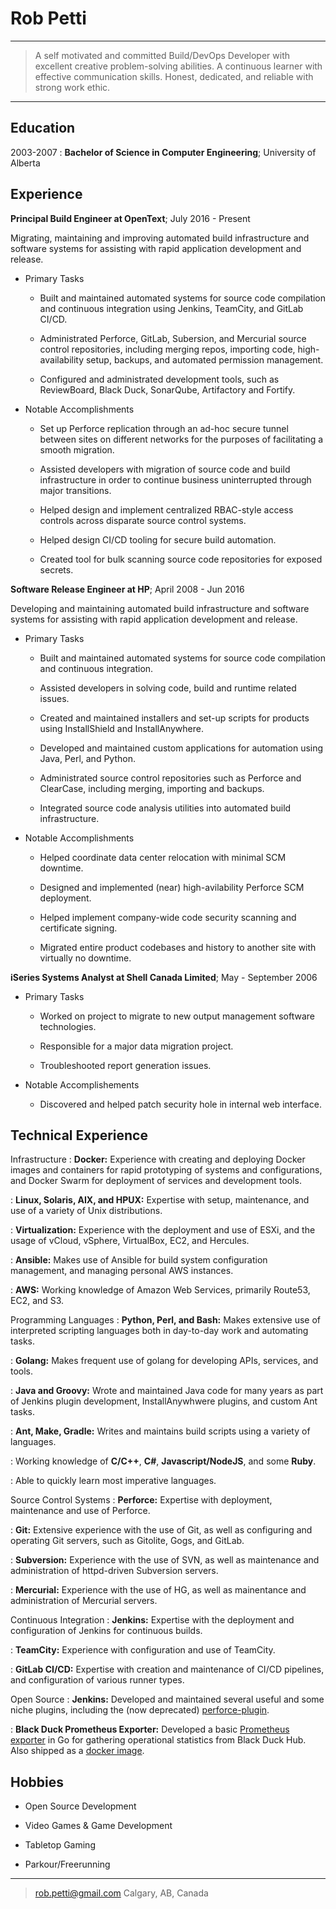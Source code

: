 Rob Petti
=======

----

>	A self motivated and committed Build/DevOps Developer with excellent creative
>	problem-solving abilities. A continuous learner with effective communication skills.
>	Honest, dedicated, and reliable with strong work ethic.

----

Education
---------

2003-2007
:	**Bachelor of Science in Computer Engineering**; University of Alberta

Experience
----------

**Principal Build Engineer at OpenText**; July 2016 - Present

Migrating, maintaining and improving automated build infrastructure and software systems for assisting with rapid application development and release.

* Primary Tasks
	-   Built and maintained automated systems for source code compilation
	    and continuous integration using Jenkins, TeamCity, and GitLab CI/CD.

	-   Administrated Perforce, GitLab, Subersion, and Mercurial source control repositories, including merging repos,
	    importing code, high-availability setup, backups, and automated permission management.

	-	Configured and administrated development tools, such as ReviewBoard, Black Duck, SonarQube, Artifactory
		and Fortify.

* Notable Accomplishments
	-   Set up Perforce replication through an ad-hoc secure tunnel 
        between sites on different networks for the purposes of facilitating 
        a smooth migration.

	-   Assisted developers with migration of source code and build infrastructure 
        in order to continue business uninterrupted through major transitions.
	
	-   Helped design and implement centralized RBAC-style access controls across disparate
		source control systems.
	
	-   Helped design CI/CD tooling for secure build automation.

	-   Created tool for bulk scanning source code repositories for exposed secrets.

**Software Release Engineer at HP**; April 2008 - Jun 2016

Developing and maintaining automated build infrastructure and software systems for assisting with rapid application development and release.

* Primary Tasks
	-   Built and maintained automated systems for source code compilation
	    and continuous integration.

	-   Assisted developers in solving code, build and runtime
	    related issues.

	-   Created and maintained installers and set-up scripts for products using
		InstallShield and InstallAnywhere.

	-   Developed and maintained custom applications for automation using
	    Java, Perl, and Python.

	-   Administrated source control repositories such as Perforce and ClearCase,
	    including merging, importing and backups.

	-   Integrated source code analysis utilities into automated
	    build infrastructure.

* Notable Accomplishments

	-   Helped coordinate data center relocation with
	    minimal SCM downtime.

	-   Designed and implemented (near) high-avilability Perforce
	    SCM deployment.

	-   Helped implement company-wide code security scanning and
	    certificate signing.

	-   Migrated entire product codebases and history to another
	    site with virtually no downtime.

**iSeries Systems Analyst at Shell Canada Limited**; May - September 2006

* Primary Tasks

	-   Worked on project to migrate to new output management
	    software technologies.

	-   Responsible for a major data migration project.

	-   Troubleshooted report generation issues.

* Notable Accomplishements

	-   Discovered and helped patch security hole in
	    internal web interface.

Technical Experience
--------------------

Infrastructure
:	**Docker:** Experience with creating and deploying Docker images and containers
	for rapid prototyping of systems and configurations, and Docker Swarm for 
	deployment of services and development tools.

:	**Linux, Solaris, AIX, and HPUX:** Expertise with setup, maintenance, 
	and use of a variety of Unix distributions.

:	**Virtualization:** Experience with the deployment and use of ESXi, and the usage of vCloud,
	vSphere, VirtualBox, EC2, and Hercules.

:	**Ansible:** Makes use of Ansible for build system configuration management, and managing 
	personal AWS instances.

:	**AWS:** Working knowledge of Amazon Web Services, primarily Route53, EC2, and S3.

Programming Languages
:	**Python, Perl, and Bash:** Makes extensive use of interpreted scripting languages
	both in day-to-day work and automating tasks.

:	**Golang:** Makes frequent use of golang for developing APIs, services, and tools.

:	**Java and Groovy:** Wrote and maintained Java code for many years as part
	of Jenkins plugin development, InstallAnywhwere plugins, and custom Ant tasks.

:	**Ant, Make, Gradle:** Writes and maintains build scripts using a variety of languages.

:	Working knowledge of **C/C++**, **C#**, **Javascript/NodeJS**, and some **Ruby**.

:	Able to quickly learn most imperative languages.

Source Control Systems
:	**Perforce:** Expertise with deployment, maintenance and use of Perforce.

:	**Git:** Extensive experience with the use of Git, as well as configuring and operating
	Git servers, such as Gitolite, Gogs, and GitLab.

:	**Subversion:** Experience with the use of SVN, as well as maintenance and administration 
	of httpd-driven	Subversion servers.

:   **Mercurial:** Experience with the use of HG, as well as mainentance and administration
	of Mercurial servers.

Continuous Integration
:	**Jenkins:** Expertise with the deployment and configuration of Jenkins for continuous builds.

:	**TeamCity:** Experience with configuration and use of TeamCity.

:   **GitLab CI/CD:** Expertise with creation and maintenance of CI/CD pipelines, and configuration of various runner types.

Open Source
:	**Jenkins:** Developed and maintained several useful and some 
	niche plugins, including the (now deprecated) [perforce-plugin](http://github.com/jenkinsci/perforce-plugin).

:	**Black Duck Prometheus Exporter:** Developed a basic [Prometheus exporter](http://github.com/rpetti/blackduck_exporter) in Go
	for gathering operational statistics from Black Duck Hub. Also shipped as a [docker image](https://hub.docker.com/r/rpetti/blackduck_exporter/).

Hobbies
-------

*	Open Source Development

*	Video Games & Game Development

*	Tabletop Gaming

*	Parkour/Freerunning

----

> <rob.petti@gmail.com>
> Calgary, AB, Canada
